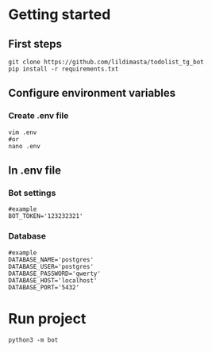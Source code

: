 # Getting started
## First steps
```
git clone https://github.com/lildimasta/todolist_tg_bot
pip install -r requirements.txt
```
## Configure environment variables
### Create .env file
```
vim .env
#or
nano .env
```
## In .env file
### Bot settings
```
#example
BOT_TOKEN='123232321'
```
### Database
```
#example
DATABASE_NAME='postgres'
DATABASE_USER='postgres'
DATABASE_PASSWORD='qwerty'
DATABASE_HOST='localhost'
DATABASE_PORT='5432'
```
# Run project
```
python3 -m bot
```
